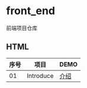 # front_end
前端项目仓库

## HTML


| 序号 | 项目                  | DEMO                                                                                                                     | 
| ---- | --------------------- | ------------------------------------------------------------------------------------------------------------------------ | 
| 01   | Introduce             | [介绍](https://dingjm.top/HTML/Introduce/)       |